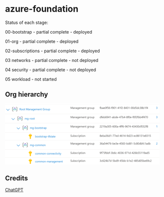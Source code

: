 # azure-foundation

Status of each stage:

00-bootstrap - partial complete - deployed

01-org - partial complete - deployed

02-subscriptions - partial complete - deployed

03 networks - partial complete - not deployed

04 security - partial complete - not deployed

05 workload - not started

## Org hierarchy

![Alt text](images/image.png)


## Credits
[ChatGPT](https://chat.openai.com/)